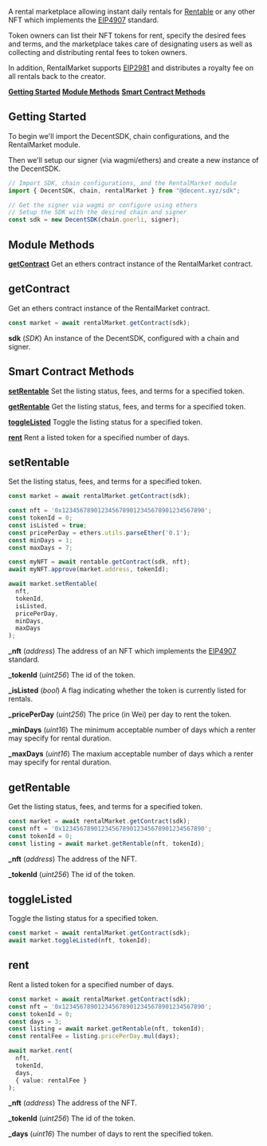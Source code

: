A rental marketplace allowing instant daily rentals for [Rentable](Rentable.md) or any other NFT which implements the [EIP4907](https://eips.ethereum.org/EIPS/eip-4907) standard.

Token owners can list their NFT tokens for rent, specify the desired fees and terms, and the marketplace takes care of designating users as well as collecting and distributing rental fees to token owners.

In addition, RentalMarket supports [EIP2981](https://eips.ethereum.org/EIPS/eip-2981) and distributes a royalty fee on all rentals back to the creator.

[**Getting Started**](#getting-started)
[**Module Methods**](#module-methods)
[**Smart Contract Methods**](#smart-contract-methods)

## Getting Started

To begin we'll import the DecentSDK, chain configurations, and the RentalMarket module.

Then we'll setup our signer (via wagmi/ethers) and create a new instance of the DecentSDK.

```typescript
// Import SDK, chain configurations, and the RentalMarket module
import { DecentSDK, chain, rentalMarket } from "@decent.xyz/sdk";

// Get the signer via wagmi or configure using ethers
// Setup the SDK with the desired chain and signer
const sdk = new DecentSDK(chain.goerli, signer);
```

## Module Methods

[**getContract**](#getcontract)
Get an ethers contract instance of the RentalMarket contract.

## getContract

Get an ethers contract instance of the RentalMarket contract.

```typescript
const market = await rentalMarket.getContract(sdk);
```

**sdk** (_SDK_)
An instance of the DecentSDK, configured with a chain and signer.

## Smart Contract Methods

[**setRentable**](#setrentable)
Set the listing status, fees, and terms for a specified token.

[**getRentable**](#getrentable)
Get the listing status, fees, and terms for a specified token.

[**toggleListed**](#togglelisted)
Toggle the listing status for a specified token.

[**rent**](#rent)
Rent a listed token for a specified number of days.


## setRentable

Set the listing status, fees, and terms for a specified token.

```typescript
const market = await rentalMarket.getContract(sdk);

const nft = '0x1234567890123456789012345678901234567890';
const tokenId = 0;
const isListed = true;
const pricePerDay = ethers.utils.parseEther('0.1');
const minDays = 1;
const maxDays = 7;

const myNFT = await rentable.getContract(sdk, nft);
await myNFT.approve(market.address, tokenId);

await market.setRentable(
  nft,
  tokenId,
  isListed,
  pricePerDay,
  minDays,
  maxDays
);
```

**\_nft** (_address_)
The address of an NFT which implements the [EIP4907](https://eips.ethereum.org/EIPS/eip-4907) standard.

**\_tokenId** (_uint256_)
The id of the token.

**\_isListed** (_bool_)
A flag indicating whether the token is currently listed for rentals.

**\_pricePerDay** (_uint256_)
The price (in Wei) per day to rent the token.

**\_minDays** (_uint16_)
The minimum acceptable number of days which a renter may specify for rental duration.

**\_maxDays** (_uint16_)
The maxium acceptable number of days which a renter may specify for rental duration.

## getRentable

Get the listing status, fees, and terms for a specified token.

```typescript
const market = await rentalMarket.getContract(sdk);
const nft = '0x1234567890123456789012345678901234567890';
const tokenId = 0;
const listing = await market.getRentable(nft, tokenId);
```

**\_nft** (_address_)
The address of the NFT.

**\_tokenId** (_uint256_)
The id of the token.

## toggleListed

Toggle the listing status for a specified token.

```typescript
const market = await rentalMarket.getContract(sdk);
await market.toggleListed(nft, tokenId);
```

## rent

Rent a listed token for a specified number of days.

```typescript
const market = await rentalMarket.getContract(sdk);
const nft = '0x1234567890123456789012345678901234567890';
const tokenId = 0;
const days = 3;
const listing = await market.getRentable(nft, tokenId);
const rentalFee = listing.pricePerDay.mul(days);

await market.rent(
  nft,
  tokenId,
  days,
  { value: rentalFee }
);
```

**\_nft** (_address_)
The address of the NFT.

**\_tokenId** (_uint256_)
The id of the token.

**\_days** (_uint16_)
The number of days to rent the specified token.
